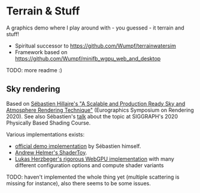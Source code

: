 Terrain & Stuff
========================================================
A graphics demo where I play around with - you guessed - it terrain and stuff!

* Spiritual successor to https://github.com/Wumpf/terrainwatersim
* Framework based on https://github.com/Wumpf/minifb_wgpu_web_and_desktop

TODO: more readme :)

Sky rendering
-----------------

Based on [Sébastien Hillaire's "A Scalable and Production Ready
Sky and Atmosphere Rendering Technique"](https://sebh.github.io/publications/egsr2020.pdf) (Eurographics Symposium on Rendering 2020).
See also Sébastien's [talk](https://www.youtube.com/watch?v=SW30QX1wxTY) about the topic at SIGGRAPH's 2020 Physically Based Shading Course.

Various implementations exists:
* [official demo implementation](https://github.com/sebh/UnrealEngineSkyAtmosphere) by Sébastien himself.
* [Andrew Helmer's ShaderToy](https://www.shadertoy.com/view/slSXRW).
* [Lukas Herzbeger's rigorous WebGPU implementation](https://github.com/JolifantoBambla/webgpu-sky-atmosphere) with many different configuration options and compute shader variants

TODO: haven't implemented the whole thing yet (multiple scattering is missing for instance), also there seems to be some issues.
